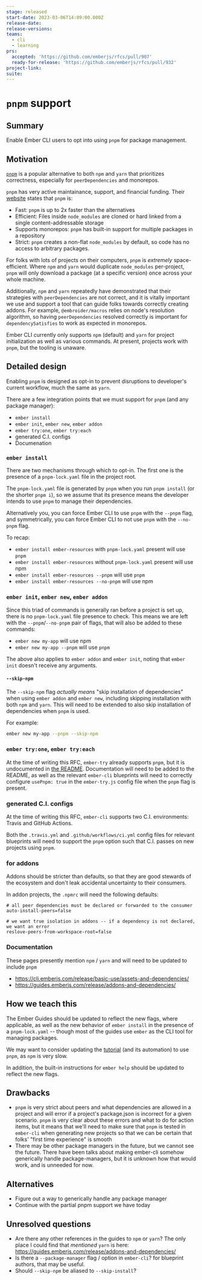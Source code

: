 ```yaml
---
stage: released
start-date: 2023-03-06T14:09:00.000Z
release-date:
release-versions:
teams:
  - cli
  - learning
prs:
  accepted: 'https://github.com/emberjs/rfcs/pull/907'
  ready-for-release: 'https://github.com/emberjs/rfcs/pull/932'
project-link:
suite:
---
```


<!--- 
Directions for above: 

stage: Leave as is
start-date: Fill in with today's date, 2032-12-01T00:00:00.000Z
release-date: Leave as is
release-versions: Leave as is
teams: Include only the [team(s)](README.md#relevant-teams) for which this RFC applies
prs:
  accepted: Fill this in with the URL for the Proposal RFC PR
project-link: Leave as is
suite: Leave as is
-->

# `pnpm` support

## Summary

Enable Ember CLI users to opt into using `pnpm` for package management.

## Motivation

[`pnpm`](https://pnpm.io/) is a popular alternative to both `npm` and `yarn` that prioritizes correctness, especially for `peerDependencies` and monorepos. 

`pnpm` has very active maintainance, support, and financial funding.
Their [website](https://pnpm.io/) states that `pnpm` is:
 - Fast: `pnpm` is up to 2x faster than the alternatives 
 - Efficient: Files inside `node_modules` are cloned or hard linked from a single content-addressable storage 
 - Supports monorepos: `pnpm` has built-in support for multiple packages in a repository
 - Strict: `pnpm` creates a non-flat `node_modules` by default, so code has no access to arbitrary packages.

For folks with lots of projects on their computers, `pnpm` is _extremely_ space-efficient.
Where `npm` and `yarn` would duplicate `node_modules` per-project, `pnpm` will only download a package (at a specific version) once across your whole machine.

Additionally, `npm` and `yarn` repeatedly have demonstrated that their strategies with `peerDependencies` are not correct, and it is vitally important we use and support a tool that can guide folks towards correctly creating addons. For example, `@embroider/macros` relies on node's resolution algorithm, so having `peerDependencies` resolved correctly is important for `dependencySatisfies` to work as expected in monorepos. 

Ember CLI currently only supports `npm` (default) and `yarn` for project initialization as well as various commands. At present, projects work with `pnpm`, but the tooling is unaware.



## Detailed design

Enabling `pnpm` is designed as opt-in to prevent disruptions to developer's current workflow, much the same as `yarn`.

There are a few integration points that we must support for `pnpm` (and any package manager):
 - `ember install`
 - `ember init`, `ember new`, `ember addon`
 - `ember try:one`, `ember try:each`
 - generated C.I. configs
 - Documenation

### `ember install`

There are two mechanisms through which to opt-in.
The first one is the presence of a `pnpm-lock.yaml` file in the project root.

The `pnpm-lock.yaml` file is generated by `pnpm` when you run `pnpm install` (or the shorter `pnpm i`),
so we assume that its presence means the developer intends to use `pnpm` to manage their dependencies.

Alternatively you, you can force Ember CLI to use `pnpm` with the `--pnpm` flag, and symmetrically,
you can force Ember CLI to not use `pnpm` with the `--no-pnpm` flag.

To recap:

- `ember install ember-resources` with `pnpm-lock.yaml` present will use `pnpm`
- `ember install ember-resources` without `pnpm-lock.yaml` present will use npm
- `ember install ember-resources --pnpm` will use `pnpm`
- `ember install ember-resources --no-pnpm` will use npm

### `ember init`, `ember new`, `ember addon`

Since this triad of commands is generally ran before a project is set up, there is no `pnpm-lock.yaml` file presence to check.
This means we are left with the `--pnpm`/`--no-pnpm` pair of flags, that will also be added to these commands:

- `ember new my-app` will use npm
- `ember new my-app --pnpm` will use `pnpm`

The above also applies to `ember addon` and `ember init`, noting that `ember init` doesn't receive any arguments.

#### `--skip-npm`

The `--skip-npm` flag _actually means_ "skip installation of dependencies" when using `ember addon` and `ember new`, 
including skipping installation with both `npm` and `yarn`. 
This will need to be extended to also skip installation of dependencies when `pnpm` is used.

For example:
```bash
ember new my-app --pnpm --skip-npm
```


### `ember try:one`, `ember try:each`

At the time of writing this RFC, `ember-try` already supports `pnpm`, but it is undocumented in [the README](https://github.com/ember-cli/ember-try).
Documentation will need to be added to the README, 
as well as the relevant `ember-cli` blueprints will need to correctly configure `usePnpm: true` in the `ember-try.js` config file when the `pnpm` flag is present.


### generated C.I. configs

At the time of writing this RFC, `ember-cli` supports two C.I. environments: Travis and GitHub Actions. 

Both the `.travis.yml` and `.github/workflows/ci.yml` config files for relevant blueprints will need to support the `pnpm` option such that C.I. passes on new projects using `pnpm`.

### for addons

Addons should be stricter than  defaults, so that they are good stewards of the ecosystem and don't leak accidental uncertainty to their consumers.

In addon projects, the `.npmrc` will need the following defaults:
```
# all peer dependencies must be declared or forwarded to the consumer
auto-install-peers=false

# we want true isolation in addons -- if a dependency is not declared, we want an error
reslove-peers-from-workspace-root=false
```

### Documentation

These pages presently mention `npm` / `yarn` and will need to be updated to include `pnpm` 
 - https://cli.emberjs.com/release/basic-use/assets-and-dependencies/
 - https://guides.emberjs.com/release/addons-and-dependencies/

## How we teach this

The Ember Guides should be updated to reflect the new flags, where applicable,
as well as the new behavior of `ember install` in the presence of a `pnpm-lock.yaml` -- though most of the guides use `ember` as the CLI tool for managing packages. 

We may want to consider updating the [tutorial](https://guides.emberjs.com/release/tutorial/part-1/orientation/) (and its automation) to use `pnpm`, as `npm` is very slow.


In addition, the built-in instructions for `ember help` should be updated to reflect the new flags.


## Drawbacks

- `pnpm` is very strict about peers and what dependencies are allowed in a project and will error if a project's package.json is incorrect for a given scenario. `pnpm` is very clear about these errors and what to do for action items, but it means that we'll need to make sure that `pnpm` is tested in `ember-cli` when generating new projects so that we can be certain that folks' "first time experience" is smooth
- There may be other package managers in the future, but we cannot see the future. There have been talks about making ember-cli somehow generically handle package-managers, but it is unknown how that would work, and is unneeded for now.


## Alternatives

- Figure out a way to generically handle any package manager 
- Continue with the partial pnpm support we have today

## Unresolved questions

- Are there any other references in the guides to `npm` or `yarn`?
  The only place I could find that _mentioned_ `yarn` is here: https://guides.emberjs.com/release/addons-and-dependencies/
- Is there a `--package-manager` flag / option in `ember-cli`? for blueprint authors, that may be useful.
- Should `--skip-npm` be aliased to `--skip-install`?


